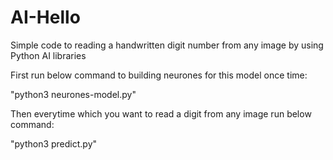 # AI-Hello
Simple code to reading a handwritten digit number from any image by using Python AI libraries

First run below command to building neurones for this model once time:

"python3 neurones-model.py"

Then everytime which you want to read a digit from any image run below command:

"python3 predict.py"
